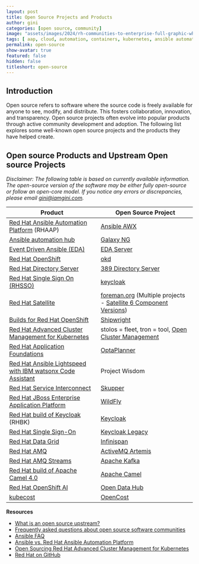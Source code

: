 ```yaml
---
layout: post
title: Open Source Projects and Products
author: gini
categories: [open source, community]
image: "assets/images/2024/rh-communities-to-enterprise-full-graphic-white-202002pr_white.png"
tags: [ aap, cloud, automation, containers, kubernetes, ansible automation platform, red hat ansible, redhat project vs downstream product,]
permalink: open-source
show-avatar: true
featured: false
hidden: false
titleshort: open-source
---
```


## Introduction

Open source refers to software where the source code is freely available for anyone to see, modify, and distribute. This fosters collaboration, innovation, and transparency. Open source projects often evolve into popular products through active community development and adoption. The following list explores some well-known open source projects and the products they have helped create.

## Open source Products and Upstream Open source Projects

*Disclaimer: The following table is based on currently available information. The open-source version of the software may be either fully open-source or follow an open-core model. If you notice any errors or discrepancies, please email gini@iamgini.com.*

| Product | Open Source Project |
|---|---|
| [Red Hat Ansible Automation Platform](https://www.redhat.com/en/technologies/management/ansible) (RHAAP) | [Ansible AWX](https://github.com/ansible/awx) |
| [Ansible automation hub](https://www.redhat.com/en/technologies/management/ansible/automation-hub) | [Galaxy NG](https://github.com/ansible/galaxy_ng/) |
| [Event Driven Ansible (EDA)](https://www.redhat.com/en/technologies/management/ansible/event-driven-ansible) | [EDA Server](https://github.com/ansible/eda-server) |
| [Red Hat OpenShift](https://www.redhat.com/en/technologies/cloud-computing/openshift) | [okd](https://www.okd.io/) |
| [Red Hat Directory Server](https://www.redhat.com/en/technologies/cloud-computing/directory-server) | [389 Directory Server](https://www.port389.org/) |
| [Red Hat Single Sign On (RHSSO)](https://access.redhat.com/products/red-hat-single-sign-on/) | [keycloak](https://www.keycloak.org/) |
| [Red Hat Satellite](https://www.redhat.com/en/technologies/management/satellite) | [foreman.org](https://www.theforeman.org/) (Multiple projects - [Satellite 6 Component Versions](https://access.redhat.com/articles/1343683)) |
| [Builds for Red Hat OpenShift](https://access.redhat.com/documentation/en-us/builds_for_red_hat_openshift) | [Shipwright](https://shipwright.io/) |
| [Red Hat Advanced Cluster Management for Kubernetes](https://www.redhat.com/en/technologies/management/advanced-cluster-management) | stolos = fleet, tron = tool, [Open Cluster Management](https://github.com/open-cluster-management-io) |
| [Red Hat Application Foundations](https://www.redhat.com/en/products/application-foundations) | [OptaPlanner](https://www.optaplanner.org/) |
| [Red Hat Ansible Lightspeed with IBM watsonx Code Assistant](https://www.redhat.com/en/technologies/management/ansible/ansible-lightspeed) | Project Wisdom |
| [Red Hat Service Interconnect](https://www.redhat.com/en/technologies/cloud-computing/service-interconnect) | [Skupper](https://skupper.io/) |
| [Red Hat JBoss Enterprise Application Platform](https://www.redhat.com/en/technologies/jboss-middleware/application-platform) | [WildFly](https://www.wildfly.org/) |
| [Red Hat build of Keycloak](https://access.redhat.com/products/red-hat-build-of-keycloak) (RHBK) | [Keycloak](https://www.keycloak.org/) | Keycloak provides user federation, strong authentication, user management, fine-grained authorization, and more.
| [Red Hat Single Sign-On](https://access.redhat.com/products/red-hat-single-sign-on) | [Keycloak Legacy](https://www.keycloak.org/docs/latest/upgrading/index.html) |
| [Red Hat Data Grid](https://www.redhat.com/en/technologies/jboss-middleware/data-grid) | [Infinispan](https://infinispan.org/) | In-memory data grid
| [Red Hat AMQ](https://www.redhat.com/en/technologies/jboss-middleware/amq) | [ActiveMQ Artemis](https://activemq.apache.org/components/artemis/) | The Next Generation Message Broker by ActiveMQ
| [Red Hat AMQ Streams](https://access.redhat.com/products/red-hat-amq-streams) | [Apache Kafka](https://kafka.apache.org/) | Distributed event streaming platform
| [Red Hat build of Apache Camel 4.0](https://access.redhat.com/documentation/en-us/red_hat_build_of_apache_camel/4.0?overridden_route_name=red_hat_documentation.product_page&base_route_name=red_hat_documentation.product_page&page_manager_page=product_page&page_manager_page_variant=product_page-panels_variant-0&page_manager_page_variant_weight=0) | [Apache Camel](https://camel.apache.org/) |
| [Red Hat OpenShift AI](https://www.redhat.com/en/technologies/cloud-computing/openshift/openshift-ai) | [Open Data Hub](https://opendatahub.io/) |
| [kubecost](https://www.kubecost.com/) | [OpenCost](https://www.opencost.io/) |


**Resources**

- [What is an open source upstream?](https://www.redhat.com/en/blog/what-open-source-upstream)
- [Frequently asked questions about open source software communities](https://www.redhat.com/en/resources/frequently-asked-questions-about-open-source-software-communities)
- [Ansible FAQ](https://www.ansible.com/faq)
- [Ansible vs. Red Hat Ansible Automation Platform](https://www.redhat.com/en/technologies/management/ansible/ansible-vs-red-hat-ansible-automation-platform)
- [Open Sourcing Red Hat Advanced Cluster Management for Kubernetes](https://www.redhat.com/en/blog/open-sourcing-red-hat-advanced-cluster-management-kubernetes)
- [Red Hat on GitHub](https://redhatofficial.github.io)